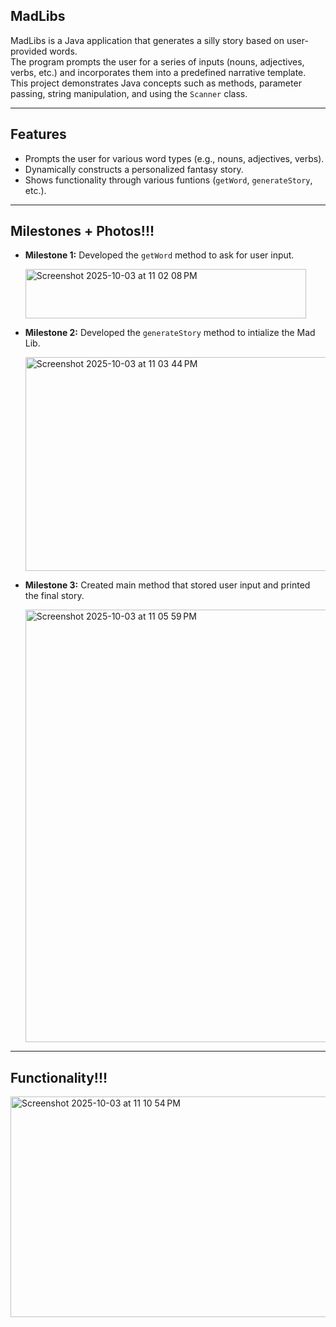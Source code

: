 ## MadLibs

MadLibs is a Java application that generates a silly story based on user-provided words.  
The program prompts the user for a series of inputs (nouns, adjectives, verbs, etc.) and incorporates them into a predefined narrative template.  
This project demonstrates Java concepts such as methods, parameter passing, string manipulation, and using the `Scanner` class.

---

## Features
- Prompts the user for various word types (e.g., nouns, adjectives, verbs).  
- Dynamically constructs a personalized fantasy story.  
- Shows functionality through various funtions (`getWord`, `generateStory`, etc.).  

---

## Milestones + Photos!!!
- **Milestone 1:** Developed the `getWord` method to ask for user input.
  
  <img width="449" height="79" alt="Screenshot 2025-10-03 at 11 02 08 PM" src="https://github.com/user-attachments/assets/10402d2c-40aa-47a4-8d81-477917b176c5" />

- **Milestone 2:** Developed the `generateStory` method to intialize the Mad Lib.
  
   <img width="771" height="342" alt="Screenshot 2025-10-03 at 11 03 44 PM" src="https://github.com/user-attachments/assets/6057cbea-0766-48cf-b3a0-240e7f833b13" />

- **Milestone 3:** Created main method that stored user input and printed the final story.
   
   <img width="779" height="692" alt="Screenshot 2025-10-03 at 11 05 59 PM" src="https://github.com/user-attachments/assets/1c520282-bc6b-4bca-bcb9-70546a95a1aa" />


---

## Functionality!!!

<img width="1526" height="353" alt="Screenshot 2025-10-03 at 11 10 54 PM" src="https://github.com/user-attachments/assets/1cf36f94-4da1-4aea-a29b-7f7facf82a7c" />




